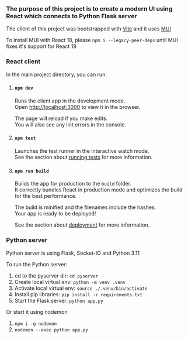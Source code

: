 ### The purpose of this project is to create a modern UI using React which connects to Python Flask server

The client of this project was bootstrapped with [Vite](https://vitejs.dev) and it uses [MUI](https://mui.com/)

To install MUI with React 18, please `npm i --legacy-peer-deps` until MUI fixes it's support for React 18

### React client

In the main project directory, you can run:

1. #### `npm dev`

    Runs the client app in the development mode.<br />
    Open [http://localhost:3000](http://localhost:3000) to view it in the browser.

    The page will reload if you make edits.<br />
    You will also see any lint errors in the console.

2. #### `npm test`

    Launches the test runner in the interactive watch mode.<br />
    See the section about [running tests](https://vitest.dev) for more information.

3. #### `npm run build`

    Builds the app for production to the `build` folder.<br />
    It correctly bundles React in production mode and optimizes the build for the best performance.

    The build is minified and the filenames include the hashes.<br />
    Your app is ready to be deployed!

    See the section about [deployment](https://vitejs.dev/guide/static-deploy.html) for more information.

### Python server

Python server is using Flask, Socket-IO and Python 3.11

To run the Python server:
1. cd to the pyserver dir: `cd pyserver`
2. Create local virtual env: `python -m venv .venv`
3. Activate local virtual env: `source ./.venv/bin/activate`
4. Install pip libraries: `pip install -r requirements.txt`
5. Start the Flask server: `python app.py`

Or start it using nodemon

1. `npm i -g nodemon`
2. `nodemon --exec python app.py`
